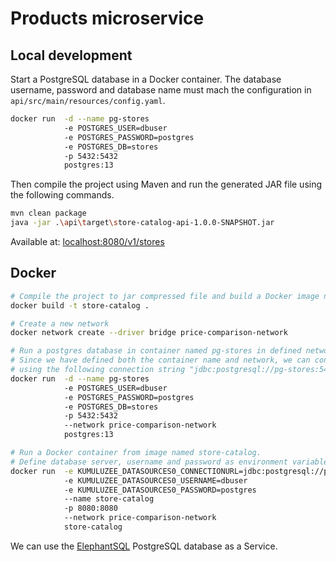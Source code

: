 # Products microservice

## Local development

Start a PostgreSQL database in a Docker container. The database username, password and database name must mach the
configuration in `api/src/main/resources/config.yaml`.

```bash
docker run  -d --name pg-stores
            -e POSTGRES_USER=dbuser
            -e POSTGRES_PASSWORD=postgres
            -e POSTGRES_DB=stores
            -p 5432:5432
            postgres:13
```

Then compile the project using Maven and run the generated JAR file using the following commands.

```bash
mvn clean package
java -jar .\api\target\store-catalog-api-1.0.0-SNAPSHOT.jar
```

Available at: [localhost:8080/v1/stores](http://localhost:8080/v1/stores)

## Docker

```bash
# Compile the project to jar compressed file and build a Docker image named store-catalog.
docker build -t store-catalog .

# Create a new network
docker network create --driver bridge price-comparison-network

# Run a postgres database in container named pg-stores in defined network.
# Since we have defined both the container name and network, we can connect to this instance
# using the following connection string "jdbc:postgresql://pg-stores:5432/stores"
docker run  -d --name pg-stores
            -e POSTGRES_USER=dbuser
            -e POSTGRES_PASSWORD=postgres
            -e POSTGRES_DB=stores
            -p 5432:5432
            --network price-comparison-network
            postgres:13

# Run a Docker container from image named store-catalog.
# Define database server, username and password as environment variables.
docker run  -e KUMULUZEE_DATASOURCES0_CONNECTIONURL=jdbc:postgresql://pg-stores:5432/stores
            -e KUMULUZEE_DATASOURCES0_USERNAME=dbuser
            -e KUMULUZEE_DATASOURCES0_PASSWORD=postgres
            --name store-catalog
            -p 8080:8080
            --network price-comparison-network
            store-catalog
```

We can use the [ElephantSQL](https://www.elephantsql.com/) PostgreSQL database as a Service.
